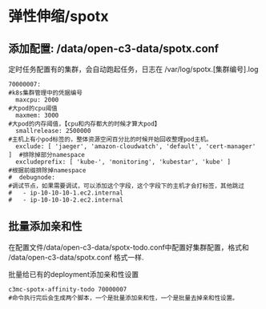 # 弹性伸缩/spotx

## 添加配置: /data/open-c3-data/spotx.conf

定时任务配置有的集群，会自动跑起任务，日志在 /var/log/spotx.[集群编号].log

```
70000007:                                                                #k8s集群管理中的凭据编号
  maxcpu: 2000                                                           #大pod的cpu阈值
  maxmem: 3000                                                           #大pod的内存阈值，【cpu和内存都大的时候才算大pod】
  smallrelease: 2500000                                                  #主机上有小pod标签的，整体资源空闲百分比的时候开始回收整理pod主机。
  exclude: [ 'jaeger', 'amazon-cloudwatch', 'default', 'cert-manager' ]  #排除掉部分namespace
  excludeprefix: [ 'kube-', 'monitoring', 'kubestar', 'kube' ]           #根据前缀排除掉namespace
#  debugnode:                                                            #调试节点，如果需要调试，可以添加这个字段，这个字段下的主机才会打标签，其他跳过
#   - ip-10-10-10-1.ec2.internal
#   - ip-10-10-10-2.ec2.internal
```


## 批量添加亲和性

在配置文件/data/open-c3-data/spotx-todo.conf中配置好集群配置，格式和 /data/open-c3-data/spotx.conf 格式一样.

批量给已有的deployment添加亲和性设置
```
c3mc-spotx-affinity-todo 70000007
#命令执行完后会生成两个脚本，一个是批量添加亲和性，一个是批量去掉亲和性设置。
```
